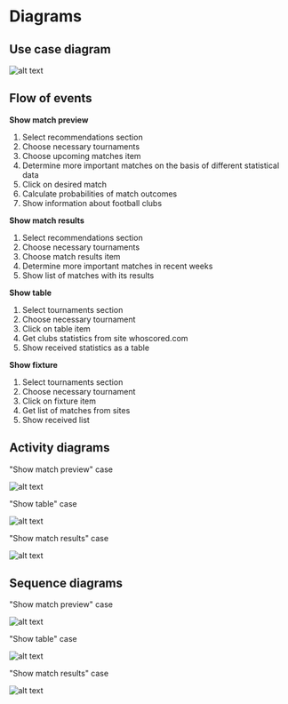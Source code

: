 # Diagrams

## Use case diagram

![alt text](https://raw.githubusercontent.com/AndreyPolekov/Focal/master/Documentation/Diagrams/UseCaseDiagram.png)

## Flow of events

**Show match preview**
1. Select recommendations section
2. Choose necessary tournaments
3. Choose upcoming matches item 
4. Determine more important matches on the basis of different statistical data
5. Click on desired match
6. Calculate probabilities of match outcomes
7. Show information about football clubs

**Show match results**
1. Select recommendations section
2. Choose necessary tournaments
3. Choose match results item
4. Determine more important matches in recent weeks
5. Show list of matches with its results

**Show table**
1. Select tournaments section
2. Choose necessary tournament
3. Click on table item
4. Get clubs statistics from site whoscored.com
5. Show received statistics as a table

**Show fixture**
1. Select tournaments section
2. Choose necessary tournament
3. Click on fixture item
4. Get list of matches from sites
5. Show received list

## Activity diagrams

"Show match preview" case

![alt text](https://raw.githubusercontent.com/AndreyPolekov/Focal/master/Documentation/Diagrams/ActivityDiagramPr.png)

"Show table" case

![alt text](https://raw.githubusercontent.com/AndreyPolekov/Focal/master/Documentation/Diagrams/ActivityDiagramTab.png)

"Show match results" case

![alt text](https://raw.githubusercontent.com/AndreyPolekov/Focal/master/Documentation/Diagrams/ActivityDiagramRes.png)

## Sequence diagrams

"Show match preview" case

![alt text](https://raw.githubusercontent.com/AndreyPolekov/Focal/master/Documentation/Diagrams/SequenceDiagramPr.png)

"Show table" case

![alt text](https://raw.githubusercontent.com/AndreyPolekov/Focal/master/Documentation/Diagrams/SequenceDiagramTab.png)

"Show match results" case

![alt text](https://raw.githubusercontent.com/AndreyPolekov/Focal/master/Documentation/Diagrams/SequenceDiagramRes.png)